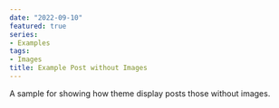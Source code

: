 ```yaml
---
date: "2022-09-10"
featured: true
series:
- Examples
tags:
- Images
title: Example Post without Images
---
```


A sample for showing how theme display posts those without images.
